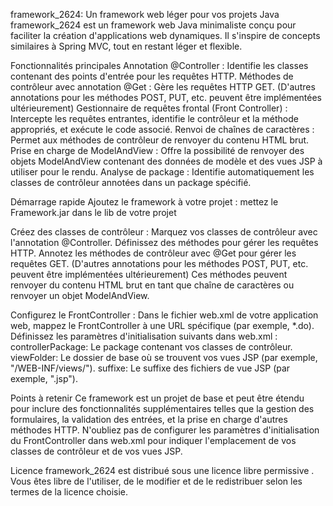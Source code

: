 framework_2624: Un framework web léger pour vos projets Java
framework_2624 est un framework web Java minimaliste conçu pour faciliter la création d'applications web dynamiques. Il s'inspire de concepts similaires à Spring MVC, tout en restant léger et flexible.

Fonctionnalités principales
    Annotation @Controller : Identifie les classes contenant des points d'entrée pour les requêtes HTTP.
    Méthodes de contrôleur avec annotation @Get : Gère les requêtes HTTP GET. (D'autres annotations pour les méthodes POST, PUT, etc. peuvent être implémentées ultérieurement)
    Gestionnaire de requêtes frontal (Front Controller) : Intercepte les requêtes entrantes, identifie le contrôleur et la méthode appropriés, et exécute le code associé.
    Renvoi de chaînes de caractères : Permet aux méthodes de contrôleur de renvoyer du contenu HTML brut.
    Prise en charge de ModelAndView : Offre la possibilité de renvoyer des objets ModelAndView contenant des données de modèle et des vues JSP à utiliser pour le rendu.
    Analyse de package : Identifie automatiquement les classes de contrôleur annotées dans un package spécifié.

Démarrage rapide
    Ajoutez le framework à votre projet : mettez le Framework.jar dans le lib de votre projet

Créez des classes de contrôleur :
    Marquez vos classes de contrôleur avec l'annotation @Controller.
    Définissez des méthodes pour gérer les requêtes HTTP.
    Annotez les méthodes de contrôleur avec @Get pour gérer les requêtes GET. (D'autres annotations pour les méthodes POST, PUT, etc. peuvent être implémentées ultérieurement)
    Ces méthodes peuvent renvoyer du contenu HTML brut en tant que chaîne de caractères ou renvoyer un objet ModelAndView.

Configurez le FrontController :
    Dans le fichier web.xml de votre application web, mappez le FrontController à une URL spécifique (par exemple, *.do).
    Définissez les paramètres d'initialisation suivants dans web.xml :
        controllerPackage: Le package contenant vos classes de contrôleur.  
        viewFolder: Le dossier de base où se trouvent vos vues JSP (par exemple, "/WEB-INF/views/").
        suffixe: Le suffixe des fichiers de vue JSP (par exemple, ".jsp").

Points à retenir
    Ce framework est un projet de base et peut être étendu pour inclure des fonctionnalités supplémentaires telles que la gestion des formulaires, la validation des entrées, et la prise en charge d'autres méthodes HTTP.
N'oubliez pas de configurer les paramètres d'initialisation du FrontController dans web.xml pour indiquer l'emplacement de vos classes de contrôleur et de vos vues JSP.

Licence
    framework_2624 est distribué sous une licence libre permissive . Vous êtes libre de l'utiliser, de le modifier et de le redistribuer selon les termes de la licence choisie.